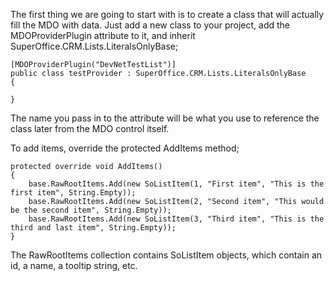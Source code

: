 <properties date="2016-06-24"
SortOrder="9"
/>

The first thing we are going to start with is to create a class that will actually fill the MDO with data. Just add a new class to your project, add the MDOProviderPlugin attribute to it, and inherit SuperOffice.CRM.Lists.LiteralsOnlyBase;

```
[MDOProviderPlugin("DevNetTestList")]
public class testProvider : SuperOffice.CRM.Lists.LiteralsOnlyBase
{

}
```

The name you pass in to the attribute will be what you use to reference the class later from the MDO control itself.

To add items, override the protected AddItems method;

```
protected override void AddItems()
{
    base.RawRootItems.Add(new SoListItem(1, "First item", "This is the first item", String.Empty));
    base.RawRootItems.Add(new SoListItem(2, "Second item", "This would be the second item", String.Empty));
    base.RawRootItems.Add(new SoListItem(3, "Third item", "This is the third and last item", String.Empty));
}
```

The RawRootItems collection contains SoListItem objects, which contain an id, a name, a tooltip string, etc.
